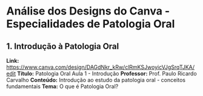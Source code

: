 # Análise dos Designs do Canva - Especialidades de Patologia Oral

## 1. Introdução à Patologia Oral
**Link:** https://www.canva.com/design/DAGdNkr_kRw/clRmKSJwoyicVJgSrqTJKA/edit
**Título:** Patologia Oral Aula 1 - Introdução
**Professor:** Prof. Paulo Ricardo Carvalho
**Conteúdo:** Introdução ao estudo da patologia oral - conceitos fundamentais
**Tema:** O que é Patologia Oral?


